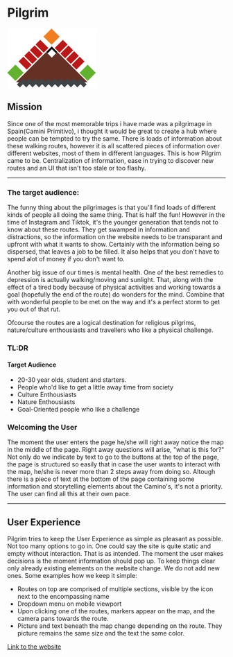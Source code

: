 
                        
 #   Pilgrim
                        
![Pilgrim logo](assets/images/pilgrim-flavicon-new.png)
 
 ## Mission
 Since one of the most memorable trips i have made was a pilgrimage in Spain(Camini Primitivo), i thought it would be great to create a hub where people can be tempted to try the same. There is loads of information about these walking routes, however it is all scattered pieces of information over different websites, most of them in different languages. This is how Pilgrim came to be. Centralization of information, ease in trying to discover new routes and an UI that isn't too stale or too flashy.
 
 ---
 ### The target audience:
 
 The funny thing about the pilgrimages is that you'll find loads of different kinds of people all doing the same thing. That is half the fun! However in the time of Instagram and Tiktok, it's the younger generation that tends not to know about these routes. They get swamped in information and distractions, so the information on the website needs to be transparant and upfront with what it wants to show. Certainly with the information being so dispersed, that leaves a job to be filled. It also helps that you don't have to spend alot of money if you don't want to.

Another big issue of our times is mental health. One of the best remedies to depression is actually walking/moving and sunlight. That, along with the effect of a tired body because of physical activities and working towards a goal (hopefully the end of the route) do wonders for the mind. Combine that with wonderful people to be met on the way and it's a perfect storm to get you out of that rut.

Ofcourse the routes are a logical destination for religious pilgrims, nature/culture enthousiasts and travellers who like a physical challenge.

### TL:DR
#### Target Audience
* 20-30 year olds, student and starters.
* People who'd like to get a little away time from society
* Culture Enthousiasts
* Nature Enthousiasts
* Goal-Oriented people who like a challenge
 
 ### Welcoming the User
 The moment the user enters the page he/she will right away notice the map in the middle of the page. Right away questions will arise, "what is this for?" Not only do we indicate by text to go to the buttons at the top of the page, the page is structured so easily that in case the user wants to interact with the map, he/she is never more than 2 steps away from doing so. Altough there is a piece of text at the bottom of the page containing some information and storytelling elements about the Camino's, it's not a priority. The user can find all this at their own pace.
 
------ 
## User Experience
 Pilgrim tries to keep the User Experience as simple as pleasant as possible. Not too many options to go in. One could say the site is quite static and empty without interaction. That is as intended. The moment the user makes decisions is the moment information should pop up. To keep things clear only already existing elements on the website change. We do not add new ones. 
Some examples how we keep it simple: 

* Routes on top are comprised of multiple sections, visible by the icon next to the encompassing name
* Dropdown menu on mobile viewport
* Upon clicking one of the routes,  markers appear on the map, and the camera pans towards the route.
* Picture and text beneath the  map change depending on the route. They picture remains the same size and the text the same color.
 
 [Link to the website](https://decline-of-mind.github.io/Pilgrim/)
